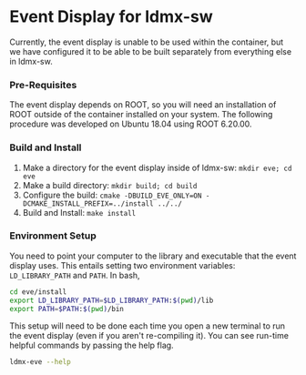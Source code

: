 # Event Display for ldmx-sw

Currently, the event display is unable to be used within the container,
but we have configured it to be able to be built separately from everything else in ldmx-sw.

### Pre-Requisites
The event display depends on ROOT, so you will need an installation of ROOT outside of the container installed on your system.
The following procedure was developed on Ubuntu 18.04 using ROOT 6.20.00.

### Build and Install
1.  Make a directory for the event display inside of ldmx-sw: `mkdir eve; cd eve`
2. Make a build directory: `mkdir build; cd build`
3. Configure the build: `cmake -DBUILD_EVE_ONLY=ON -DCMAKE_INSTALL_PREFIX=../install ../../`
4. Build and Install: `make install`

### Environment Setup
You need to point your computer to the library and executable that the event display uses.
This entails setting two environment variables: `LD_LIBRARY_PATH` and `PATH`. In bash,
```bash
cd eve/install
export LD_LIBRARY_PATH=$LD_LIBRARY_PATH:$(pwd)/lib
export PATH=$PATH:$(pwd)/bin
```
This setup will need to be done each time you open a new terminal to run the event display (even if you aren't re-compiling it).
You can see run-time helpful commands by passing the help flag.
```bash
ldmx-eve --help
```
